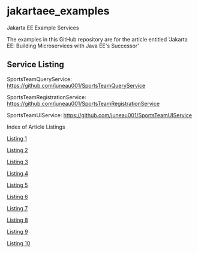 # jakartaee_examples
Jakarta EE Example Services

The examples in this GitHub repository are for the article entitled 'Jakarta EE: Building Microservices with Java EE's Successor'

## Service Listing

SportsTeamQueryService: https://github.com/juneau001/SportsTeamQueryService

SportsTeamRegistrationService: https://github.com/juneau001/SportsTeamRegistrationService

SportsTeamUIService: https://github.com/juneau001/SportsTeamUIService

Index of Article Listings

[Listing 1](https://github.com/juneau001/SportsTeamQueryService/blob/master/pom.xml)

[Listing 2](https://github.com/juneau001/SportsTeamQueryService/blob/master/src/main/resources/META-INF/persistence.xml)

[Listing 3](https://github.com/juneau001/SportsTeamQueryService/blob/master/src/main/java/org/javamagazine/sportsteamqueryservice/entity/TeamRoster.java)

[Listing 4](https://github.com/juneau001/SportsTeamQueryService/blob/master/src/main/java/org/javamagazine/sportsteamqueryservice/service/ApplicationConfig.java)

[Listing 5](https://github.com/juneau001/SportsTeamQueryService/blob/master/src/main/java/org/javamagazine/sportsteamqueryservice/service/TeamRosterFacadeREST.java)

[Listing 6](https://github.com/juneau001/SportsTeamRegistrationService/blob/master/src/main/java/org/javamagazine/sportsteamregistrationservice/service/TeamRosterFacadeREST.java)

[Listing 7](https://github.com/juneau001/SportsTeamUIService/blob/master/pom.xml)

[Listing 8](https://github.com/juneau001/SportsTeamUIService/blob/master/src/main/webapp/index.xhtml)

[Listing 9](https://github.com/juneau001/SportsTeamUIService/blob/master/src/main/java/org/javamagazine/sportsteamuiservice/controller/TeamRegistrationController.java)

[Listing 10](https://github.com/juneau001/SportsTeamUIService/blob/master/src/main/java/org/javamagazine/sportsteamuiservice/controller/TeamQueryController.java)



